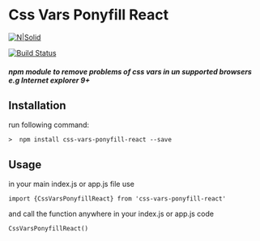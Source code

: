# Css Vars Ponyfill React

[![N|Solid](https://shahidullahkhan.com/images/powered.png)](https://shahidullahkhan.com)

[![Build Status](https://shahidullahkhan.com/images/passing.svg)](https://travis-ci.org/joemccann/dillinger)

##### npm module to remove problems of css vars in un supported browsers e.g Internet explorer 9+

## Installation
run following command:

```>  npm install css-vars-ponyfill-react --save```

## Usage
in your main index.js or app.js file use


```
import {CssVarsPonyfillReact} from 'css-vars-ponyfill-react'
```

and call the function anywhere in your index.js or app.js code

```
CssVarsPonyfillReact()
```